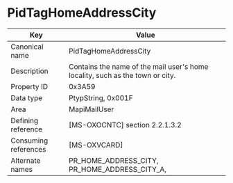 # PidTagHomeAddressCity

| Key | Value |
|---|---|
| Canonical name | PidTagHomeAddressCity |
| Description | Contains the name of the mail user's home locality, such as the town or city. |
| Property ID | 0x3A59 |
| Data type | PtypString, 0x001F |
| Area | MapiMailUser |
| Defining reference | [MS-OXOCNTC] section 2.2.1.3.2 |
| Consuming references | [MS-OXVCARD] |
| Alternate names | PR_HOME_ADDRESS_CITY, PR_HOME_ADDRESS_CITY_A, |
